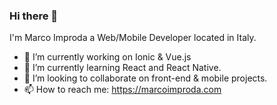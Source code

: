 ### Hi there 👋

I'm Marco Improda a Web/Mobile Developer located in Italy.

- 🔭 I’m currently working on Ionic & Vue.js
- 🌱 I’m currently learning React and React Native.
- 👯 I’m looking to collaborate on front-end & mobile projects.
- 📫 How to reach me: https://marcoimproda.com

<!--
**marcoimproda/marcoimproda** is a ✨ _special_ ✨ repository because its `README.md` (this file) appears on your GitHub profile.

- 🔭 I’m currently working on Ionic & Vue.js
- 🌱 I’m currently learning React and React Native.
- 👯 I’m looking to collaborate on ...
- 🤔 I’m looking for help with ...
- 💬 Ask me about ...
- 📫 How to reach me: ...
- 😄 Pronouns: ...
- ⚡ Fun fact: ...
-->
